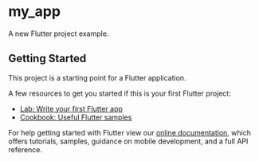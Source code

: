 # my_app

A new Flutter project example.

## Getting Started

This project is a starting point for a Flutter application.

A few resources to get you started if this is your first Flutter project:

- [Lab: Write your first Flutter app](https://flutter.dev/docs/get-started/codelab)
- [Cookbook: Useful Flutter samples](https://flutter.dev/docs/cookbook)

For help getting started with Flutter view our
[online documentation](https://flutter.dev/docs), which offers tutorials,
samples, guidance on mobile development, and a full API reference.
